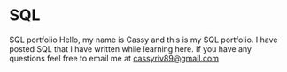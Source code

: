 # SQL
SQL portfolio 
Hello, my name is Cassy and this is my SQL portfolio. I have posted SQL that I have written while learning here. If you have any questions feel free to email me at cassyriv89@gmail.com
